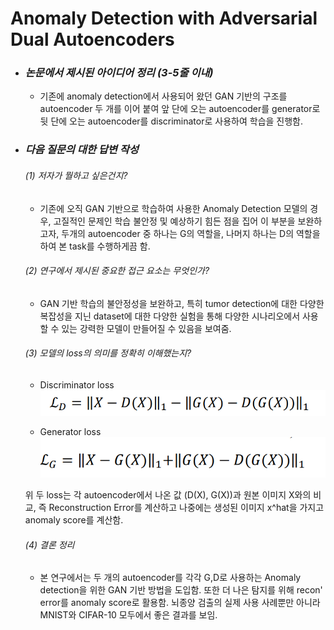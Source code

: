 Anomaly Detection with Adversarial Dual Autoencoders
====================================================

* ### *논문에서 제시된 아이디어 정리 (3-5줄 이내)*    
  * 기존에 anomaly detection에서 사용되어 왔던 GAN 기반의 구조를 autoencoder 두 개를 이어 붙여 
    앞 단에 오는 autoencoder를 generator로 뒷 단에 오는 autoencoder를 discriminator로 사용하여 학습을 진행함.

* ### *다음 질문의 대한 답변 작성*   
  ###### (1) 저자가 뭘하고 싶은건지?
  * 기존에 오직 GAN 기반으로 학습하여 사용한 Anomaly Detection 모델의 경우, 고질적인 문제인 학습 불안정 및 예상하기 힘든 점을 집어
    이 부분을 보완하고자, 두개의 autoencoder 중 하나는 G의 역할을, 나머지 하나는 D의 역할을 하여 본 task를 수행하게끔 함.

  ###### (2) 연구에서 제시된 중요한 접근 요소는 무엇인가?
  * GAN 기반 학습의 불안정성을 보완하고, 특히 tumor detection에 대한 다양한 복잡성을 지닌 dataset에 대한 다양한 실험을 통해 
    다양한 시나리오에서 사용할 수 있는 강력한 모델이 만들어질 수 있음을 보여줌.
  
  ###### (3) 모델의 loss의 의미를 정확히 이해했는지? 
  * Discriminator loss
  ![img.png](asset/img_6_3.png)
  
  * Generator loss
  ![img.png](asset/img_6_2.png)
  
  위 두 loss는 각 autoencoder에서 나온 값 (D(X), G(X))과 원본 이미지 X와의 비교, 즉 Reconstruction Error를 계산하고
  나중에는 생성된 이미지 x^hat을 가지고 anomaly score를 계산함.

  ###### (4) 결론 정리
  * 본 연구에서는 두 개의 autoencoder를 각각 G,D로 사용하는 Anomaly detection을 위한 GAN 기반 방법을 도입함. 
    또한 더 나은 탐지를 위해 recon' error를 anomaly score로 활용함. 뇌종양 검출의 실제 사용 사례뿐만 아니라 MNIST와 CIFAR-10 모두에서
    좋은 결과를 보임.
